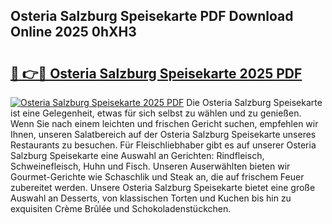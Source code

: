 ## Osteria Salzburg Speisekarte PDF Download Online 2025 0hXH3

# <h2><a href="http://gc6k6f.nevu.top/?p=Osteria+Salzburg+Speisekarte">🔗 👉🔴 Osteria Salzburg Speisekarte 2025 PDF</a></h2>

[![Osteria Salzburg Speisekarte 2025 PDF](https://i.imgur.com/dBaPXMq.png)](http://gc6k6f.nevu.top/?p=Osteria+Salzburg+Speisekarte)
Die Osteria Salzburg Speisekarte ist eine Gelegenheit, etwas für sich selbst zu wählen und zu genießen. Wenn Sie nach einem leichten und frischen Gericht suchen, empfehlen wir Ihnen, unseren Salatbereich auf der Osteria Salzburg Speisekarte unseres Restaurants zu besuchen. Für Fleischliebhaber gibt es auf unserer Osteria Salzburg Speisekarte eine Auswahl an Gerichten: Rindfleisch, Schweinefleisch, Huhn und Fisch. Unseren Auserwählten bieten wir Gourmet-Gerichte wie Schaschlik und Steak an, die auf frischem Feuer zubereitet werden. Unsere Osteria Salzburg Speisekarte bietet eine große Auswahl an Desserts, von klassischen Torten und Kuchen bis hin zu exquisiten Crème Brûlée und Schokoladenstückchen.
